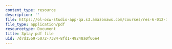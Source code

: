 ```yaml
---
content_type: resource
description: ''
file: https://ol-ocw-studio-app-qa.s3.amazonaws.com/courses/res-6-012-introduction-to-probability-spring-2018/7d7d1569507273848fd149248a0f66e4_JZkT3NU2mPM.pdf
file_type: application/pdf
resourcetype: Document
title: 3play pdf file
uid: 7d7d1569-5072-7384-8fd1-49248a0f66e4
---
```

